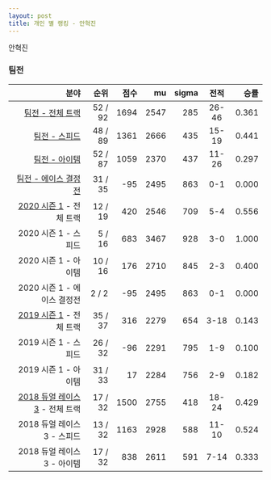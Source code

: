 ```yaml
---
layout: post
title: 개인 별 랭킹 - 안혁진
---
```


안혁진


### 팀전

| 분야 | 순위 | 점수 | mu | sigma | 전적 | 승률 |
|---:|---:|---:|---:|---:|:---:|---:|
| [팀전 - 전체 트랙](../team-full) | 52 / 92 | 1694 | 2547 | 285 | 26-46 | 0.361 |
| [팀전 - 스피드](../team-speed) | 48 / 89 | 1361 | 2666 | 435 | 15-19 | 0.441 |
| [팀전 - 아이템](../team-item) | 52 / 87 | 1059 | 2370 | 437 | 11-26 | 0.297 |
| [팀전 - 에이스 결정전](../team-ace) | 31 / 35 | -95 | 2495 | 863 | 0-1 | 0.000 |
| [2020 시즌 1](../t2020_1) - 전체 트랙 | 12 / 19 | 420 | 2546 | 709 | 5-4 | 0.556 |
| 2020 시즌 1 - 스피드 | 5 / 16 | 683 | 3467 | 928 | 3-0 | 1.000 |
| 2020 시즌 1 - 아이템 | 10 / 16 | 176 | 2710 | 845 | 2-3 | 0.400 |
| 2020 시즌 1 - 에이스 결정전 | 2 / 2 | -95 | 2495 | 863 | 0-1 | 0.000 |
| [2019 시즌 1](../t2019_1) - 전체 트랙 | 35 / 37 | 316 | 2279 | 654 | 3-18 | 0.143 |
| 2019 시즌 1 - 스피드 | 26 / 32 | -96 | 2291 | 795 | 1-9 | 0.100 |
| 2019 시즌 1 - 아이템 | 31 / 33 | 17 | 2284 | 756 | 2-9 | 0.182 |
| [2018 듀얼 레이스 3](../t2018_1) - 전체 트랙 | 17 / 32 | 1500 | 2755 | 418 | 18-24 | 0.429 |
| 2018 듀얼 레이스 3 - 스피드 | 13 / 32 | 1163 | 2928 | 588 | 11-10 | 0.524 |
| 2018 듀얼 레이스 3 - 아이템 | 17 / 32 | 838 | 2611 | 591 | 7-14 | 0.333 |
